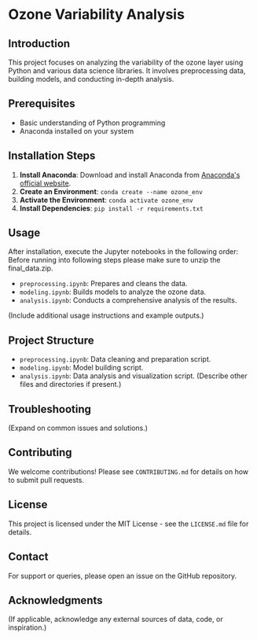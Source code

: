 
# Ozone Variability Analysis

## Introduction
This project focuses on analyzing the variability of the ozone layer using Python and various data science libraries. It involves preprocessing data, building models, and conducting in-depth analysis.

## Prerequisites
- Basic understanding of Python programming
- Anaconda installed on your system

## Installation Steps
1. **Install Anaconda**: Download and install Anaconda from [Anaconda's official website](https://www.anaconda.com/products/individual).
2. **Create an Environment**: `conda create --name ozone_env`
3. **Activate the Environment**: `conda activate ozone_env`
4. **Install Dependencies**: `pip install -r requirements.txt`

## Usage
After installation, execute the Jupyter notebooks in the following order:
Before running into following steps please make sure to unzip the final_data.zip.
- `preprocessing.ipynb`: Prepares and cleans the data.
- `modeling.ipynb`: Builds models to analyze the ozone data.
- `analysis.ipynb`: Conducts a comprehensive analysis of the results.

(Include additional usage instructions and example outputs.)

## Project Structure
- `preprocessing.ipynb`: Data cleaning and preparation script.
- `modeling.ipynb`: Model building script.
- `analysis.ipynb`: Data analysis and visualization script.
(Describe other files and directories if present.)

## Troubleshooting
(Expand on common issues and solutions.)

## Contributing
We welcome contributions! Please see `CONTRIBUTING.md` for details on how to submit pull requests.

## License
This project is licensed under the MIT License - see the `LICENSE.md` file for details.

## Contact
For support or queries, please open an issue on the GitHub repository.

## Acknowledgments
(If applicable, acknowledge any external sources of data, code, or inspiration.)
